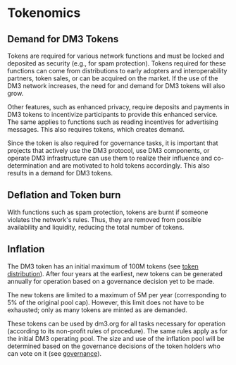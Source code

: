 # Tokenomics

## Demand for  DM3 Tokens

Tokens are required for various network functions and must be locked and deposited as security (e.g., for spam protection). Tokens required for these functions can come from distributions to early adopters and interoperability partners, token sales, or can be acquired on the market. If the use of the DM3 network increases, the need for and demand for DM3 tokens will also grow.

Other features, such as enhanced privacy, require deposits and payments in DM3 tokens to incentivize participants to provide this enhanced service. The same applies to functions such as reading incentives for advertising messages. This also requires tokens, which creates demand.

Since the token is also required for governance tasks, it is important that projects that actively use the DM3 protocol, use DM3 components, or operate DM3 infrastructure can use them to realize their influence and co-determination and are motivated to hold tokens accordingly. This also results in a demand for DM3 tokens.

## Deflation and Token burn

With functions such as spam protection, tokens are burnt if someone violates the network's rules. Thus, they are removed from possible availability and liquidity, reducing the total number of tokens.

## Inflation

The DM3 token has an initial maximum of 100M tokens (see [token distribution](token-distribution.md)). After four years at the earliest, new tokens can be generated annually for operation based on a governance decision yet to be made.&#x20;

The new tokens are limited to a maximum of 5M per year (corresponding to 5% of the original pool cap). However, this limit does not have to be exhausted; only as many tokens are minted as are demanded.&#x20;

These tokens can be used by dm3.org for all tasks necessary for operation (according to its non-profit rules of procedure). The same rules apply as for the initial DM3 operating pool. The size and use of the inflation pool will be determined based on the governance decisions of the token holders who can vote on it (see [governance](token-utilities.md)).
